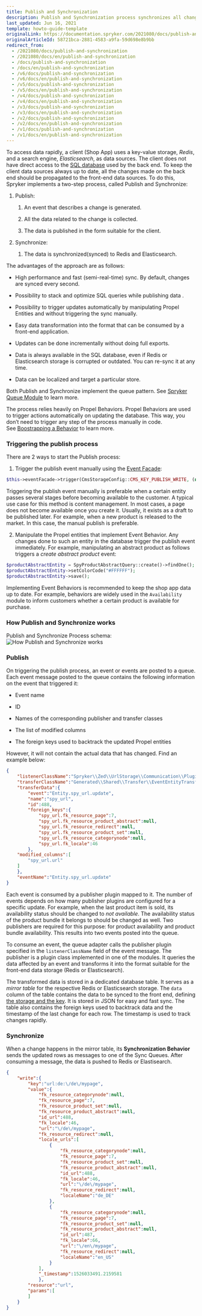 ```yaml
---
title: Publish and Synchronization
description: Publish and Synchronization process synchronizes all changes made on the backend need to be propagated to the client data stores.
last_updated: Jun 16, 2021
template: howto-guide-template
originalLink: https://documentation.spryker.com/2021080/docs/publish-and-synchronization
originalArticleId: 58721bca-2881-4583-a9fa-59d698e8b9bb
redirect_from:
  - /2021080/docs/publish-and-synchronization
  - /2021080/docs/en/publish-and-synchronization
  - /docs/publish-and-synchronization
  - /docs/en/publish-and-synchronization
  - /v6/docs/publish-and-synchronization
  - /v6/docs/en/publish-and-synchronization
  - /v5/docs/publish-and-synchronization
  - /v5/docs/en/publish-and-synchronization
  - /v4/docs/publish-and-synchronization
  - /v4/docs/en/publish-and-synchronization
  - /v3/docs/publish-and-synchronization
  - /v3/docs/en/publish-and-synchronization
  - /v2/docs/publish-and-synchronization
  - /v2/docs/en/publish-and-synchronization
  - /v1/docs/publish-and-synchronization
  - /v1/docs/en/publish-and-synchronization
---
```


To access data rapidly, a client (Shop App) uses a key-value storage, *Redis*, and a search engine, *Elasticsearch*, as data sources. The client does not have direct access to the [SQL database](/docs/scos/dev/back-end-development/zed/persistence-layer/persistence-layer.html) used by the back end. To keep the client data sources always up to date, all the changes made on the back end should be propagated to the front-end data sources. To do this, Spryker implements a two-step process, called Publish and Synchronize:

1.  Publish:

    1.  An event that describes a change is generated.

    2.  All the data related to the change is collected.

    3.  The data is published in the form suitable for the client.

2.  Synchronize:

    1.  The data is synchronized(synced) to Redis and Elasticsearch.


The advantages of the approach are as follows:

*   High performance and fast (semi-real-time) sync. By default, changes are synced every second.

*   Possibility to stack and optimize SQL queries while publishing data .

*   Possibility to trigger updates automatically by manipulating Propel Entities and without triggering the sync manually.

*   Easy data transformation into the format that can be consumed by a front-end application.

*   Updates can be done incrementally without doing full exports.

*   Data is always available in the SQL database, even if Redis or Elasticsearch storage is corrupted or outdated. You can re-sync it at any time.

*   Data can be localized and target a particular store.


Both Publish and Synchronize implement the queue pattern. See [Spryker Queue Module](/docs/scos/dev/back-end-development/data-manipulation/queue/queue.html) to learn more.

The process relies heavily on Propel Behaviors. Propel Behaviors are used to trigger actions automatically on updating the database. This way, you don’t need to trigger any step of the process manually in code. See [Boostrapping a Behavior](http://propelorm.org/documentation/cookbook/writing-behavior.html) to learn more.

### Triggering the publish process

There are 2 ways to start the Publish process:

1.  Trigger the publish event manually using the [Event Facade](/docs/scos/dev/back-end-development/data-manipulation/event/adding-events.html):

```php
$this->eventFacade->trigger(CmsStorageConfig::CMS_KEY_PUBLISH_WRITE, (new EventEntityTransfer())->setId($id));
```

Triggering the publish event manually is preferable when a certain entity passes several stages before becoming available to the customer. A typical use case for this method is content management. In most cases, a page does not become available once you create it. Usually, it exists as a draft to be published later. For example, when a new product is released to the market. In this case, the manual publish is preferable.

2. Manipulate the Propel entities that implement Event Behavior. Any changes done to such an entity in the database trigger the publish event immediately. For example, manipulating an abstract product as follows triggers a _create abstract product_ event:

```php
$productAbstractEntity = SpyProductAbstractQuery::create()->findOne();
$productAbstractEntity->setColorCode("#FFFFFF");
$productAbstractEntity->save();
```

Implementing Event Behaviors is recommended to keep the shop app data up to date. For example, behaviors are widely used in the `Availability` module to inform customers whether a certain product is available for purchase.

### How Publish and Synchronize works


Publish and Synchronize Process schema:
![How Publish and Synchronize works](https://spryker.s3.eu-central-1.amazonaws.com/docs/Developer+Guide/Architecture+Concepts/Publish+and+Synchronization/how-it-works.png) 

### Publish

On triggering the publish process, an event or events are posted to a queue. Each event message posted to the queue contains the following information on the event that triggered it:

*   Event name

*   ID

*   Names of the corresponding publisher and transfer classes

*   The list of modified columns

*   The foreign keys used to backtrack the updated Propel entities


However, it will not contain the actual data that has changed. Find an example below:
```json
{
	"listenerClassName":"Spryker\\Zed\\UrlStorage\\Communication\\Plugin\\Event\\Listener\\UrlStorageListener",
	"transferClassName":"Generated\\Shared\\Transfer\\EventEntityTransfer",
	"transferData":{
		"event":"Entity.spy_url.update",
		"name":"spy_url",
		"id":488,
		"foreign_keys":{
			"spy_url.fk_resource_page":7,
			"spy_url.fk_resource_product_abstract":null,
			"spy_url.fk_resource_redirect":null,
			"spy_url.fk_resource_product_set":null,
			"spy_url.fk_resource_categorynode":null,
			"spy_url.fk_locale":46
		},
	"modified_columns":[
		"spy_url.url"
	]
	},
	"eventName":"Entity.spy_url.update"
}
```

Each event is consumed by a publisher plugin mapped to it. The number of events depends on how many publisher plugins are configured for a specific update. For example, when the last product item is sold, its availability status should be changed to _not available_. The availability status of the product bundle it belongs to should be changed as well. Two publishers are required for this purpose: for product availability and product bundle availability. This results into two events posted into the queue.

To consume an event, the queue adapter calls the publisher plugin specified in the `listenerClassName` field of the event message. The publisher is a plugin class implemented in one of the modules. It queries the data affected by an event and transforms it into the format suitable for the front-end data storage (Redis or Elasticsearch).

The transformed data is stored in a dedicated database table. It serves as a _mirror table_ for the respective Redis or Elasticsearch storage. The `data` column of the table contains the data to be synced to the front end, defining [the storage and the key](https://documentation.spryker.com/handling-data-with-publish-and-synchronization#6-storage-table). It is stored in JSON for easy and fast sync. The table also contains the foreign keys used to backtrack data and the timestamp of the last change for each row. The timestamp is used to track changes rapidly.

### Synchronize

When a change happens in the mirror table, its **Synchronization Behavior** sends the updated rows as messages to one of the Sync Queues. After consuming a message, the data is pushed to Redis or Elastisearch.

```json
{
	"write":{
		"key":"url:de:\/de\/mypage",
		"value":{
			"fk_resource_categorynode":null,
			"fk_resource_page":7,
			"fk_resource_product_set":null,
			"fk_resource_product_abstract":null,
			"id_url":488,
			"fk_locale":46,
			"url":"\/de\/mypage",
			"fk_resource_redirect":null,
			"locale_urls":[
				{
					"fk_resource_categorynode":null,
					"fk_resource_page":7,
					"fk_resource_product_set":null,
					"fk_resource_product_abstract":null,
					"id_url":488,
					"fk_locale":46,
					"url":"\/de\/mypage",
					"fk_resource_redirect":null,
					"localeName":"de_DE"
				},
				{
					"fk_resource_categorynode":null,
					"fk_resource_page":7,
					"fk_resource_product_set":null,
					"fk_resource_product_abstract":null,
					"id_url":487,
					"fk_locale":66,
					"url":"\/en\/mypage",
					"fk_resource_redirect":null,
					"localeName":"en_US"
				}
			],
			"_timestamp":1526033491.2159581
			},
		"resource":"url",
		"params":[
		]
	}
}
```
